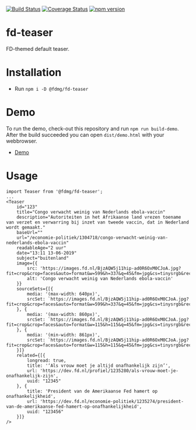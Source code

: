 [![Build Status](https://travis-ci.org/FDMediagroep/fd-ts-react-teaser.svg?branch=master)](https://travis-ci.org/FDMediagroep/fd-ts-react-teaser)
[![Coverage Status](https://coveralls.io/repos/github/FDMediagroep/fd-ts-react-teaser/badge.svg?branch=master)](https://coveralls.io/github/FDMediagroep/fd-ts-react-teaser?branch=master)
[![npm version](https://badge.fury.io/js/%40fdmg%2Ffd-teaser.svg)](https://badge.fury.io/js/%40fdmg%2Ffd-teaser)


# fd-teaser
FD-themed default teaser.

# Installation
* Run `npm i -D @fdmg/fd-teaser`

# Demo
To run the demo, check-out this repository and run `npm run build-demo`.
After the build succeeded you can open `dist/demo.html` with your webbrowser.
* [Demo](http://static.fd.nl/react/teaser/demo.html)

# Usage
```
import Teaser from '@fdmg/fd-teaser';
...
<Teaser
    id="123"
    title="Congo verwacht weinig van Nederlands ebola-vaccin"
    description="Autoriteiten in het Afrikaanse land vrezen toename van verzet en verwarring bij inzet van tweede vaccin, dat in Nederland wordt gemaakt."
    baseUrl=""
    url="/economie-politiek/1304718/congo-verwacht-weinig-van-nederlands-ebola-vaccin"
    readableAge="2 uur"
    date="13:11 13-06-2019"
    subject="buitenland"
    image={{
        src: 'https://images.fd.nl/BjzAQW5j11hip-ad0R6OxM0CJoA.jpg?fit=crop&crop=faces&auto=format&w=599&h=337&q=45&fm=jpg&cs=tinysrgb&rect=.0%2C.0787992495309568%2C.9999999999999999%2C.8442776735459663',
        alt: 'Congo verwacht weinig van Nederlands ebola-vaccin'
    }}
    sourceSets={[{
        media: '(max-width: 640px)',
        srcSet: `https://images.fd.nl/BjzAQW5j11hip-ad0R6OxM0CJoA.jpg?fit=crop&crop=faces&auto=format&w=599&h=337&q=45&fm=jpg&cs=tinysrgb&rect=.0%2C.0787992495309568%2C.9999999999999999%2C.8442776735459663`
    }, {
        media: '(max-width: 860px)',
        srcSet: `https://images.fd.nl/BjzAQW5j11hip-ad0R6OxM0CJoA.jpg?fit=crop&crop=faces&auto=format&w=115&h=115&q=45&fm=jpg&cs=tinysrgb&rect=.16125%2C.0%2C.66625%2C.9999999999999999`
    }, {
        media: '(min-width: 861px)',
        srcSet: `https://images.fd.nl/BjzAQW5j11hip-ad0R6OxM0CJoA.jpg?fit=crop&crop=faces&auto=format&w=115&h=115&q=45&fm=jpg&cs=tinysrgb&rect=.16125%2C.0%2C.66625%2C.9999999999999999`
    }]}
    related={[{
        longread: true,
        title: '‘Als vrouw moet je altijd onafhankelijk zijn’',
        url: 'https://dev.fd.nl/profiel/1235280/als-vrouw-moet-je-onafhankelijk-zijn',
        uuid: "12345"
    }, {
        title: 'President van de Amerikaanse Fed hamert op onafhankelijkheid',
        url: 'https://dev.fd.nl/economie-politiek/1235274/president-van-de-amerikaanse-fed-hamert-op-onafhankelijkheid',
        uuid: "123456"
    }]}    
/>
```
